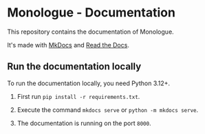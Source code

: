 # Monologue - Documentation

This repository contains the documentation of Monologue.

It's made with [MkDocs](https://www.mkdocs.org/) and [Read the Docs](https://about.readthedocs.com/).

## Run the documentation locally

To run the documentation locally, you need Python 3.12+.

1. First run `pip install -r requirements.txt`.

2. Execute the command `mkdocs serve` or `python -m mkdocs serve`.

3. The documentation is running on the port `8000`.
